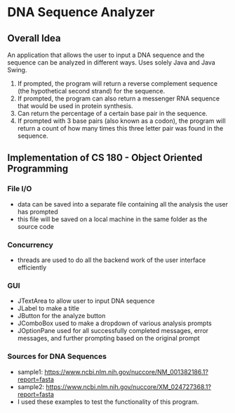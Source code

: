 # DNA Sequence Analyzer

## Overall Idea
An application that allows the user to input a DNA sequence and the sequence can be analyzed in different ways.  Uses solely Java and Java Swing.

1. If prompted, the program will return a reverse complement sequence (the hypothetical second strand) for the sequence.
2. If prompted, the program can also return a messenger RNA sequence that would be used in protein synthesis.
3. Can return the percentage of a certain base pair in the sequence.
4. If prompted with 3 base pairs (also known as a codon), the program will return a count of how many times this three letter pair was found in the sequence.

## Implementation of CS 180 - Object Oriented Programming

### File I/O
* data can be saved into a separate file containing all the analysis the user has prompted
* this file will be saved on a local machine in the same folder as the source code

### Concurrency
* threads are used to do all the backend work of the user interface efficiently

### GUI
* JTextArea to allow user to input DNA sequence
* JLabel to make a title
* JButton for the analyze button
* JComboBox used to make a dropdown of various analysis prompts
* JOptionPane used for all successfully completed messages, error messages, and further prompting based on the original prompt

### Sources for DNA Sequences
* sample1: https://www.ncbi.nlm.nih.gov/nuccore/NM_001382186.1?report=fasta
* sample2: https://www.ncbi.nlm.nih.gov/nuccore/XM_024727368.1?report=fasta
* I used these examples to test the functionality of this program.
